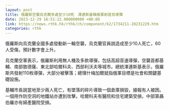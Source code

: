 ```yaml
---
layout: post
title: 俄羅斯空襲烏克蘭多處至少10死　澤連斯基稱俄軍射逾百導彈
date: 2023-12-29 16:51:22.000000000 +08:00
link: https://news.rthk.hk/rthk/ch/component/k2/1734211-20231229.htm
categories: rthk
---
```


俄羅斯向烏克蘭全國多處發動新一輪空襲，烏克蘭官員說造成至少10人死亡，60人受傷，預計數字會上升。

烏克蘭空軍表示，俄羅斯利用無人機及多款導彈，包括高超音速導彈，空襲首都基輔、南部敖德薩、東北部哈爾科夫、西部利沃夫等城市。總統澤連斯基表示，俄羅斯共發射110枚導彈，大部分被擊落；總理什梅加爾就指俄軍目標是社會和關鍵基礎設施。

基輔市長說當地至少兩人死亡，有墜落的碎片導致一個倉庫損毀，據報有人被困。一個用作防空洞的地鐵站亦遭到攻擊。哈爾科夫有醫院和住宅建築受損，中部第聶伯羅亦有婦產醫院受損。
